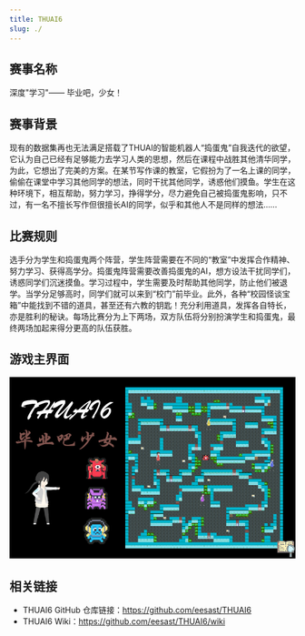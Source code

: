 ```yaml
---
title: THUAI6
slug: ./
---
```


## 赛事名称

深度"学习"—— 毕业吧，少女！

## 赛事背景

现有的数据集再也无法满足搭载了THUAI的智能机器人“捣蛋鬼”自我迭代的欲望，它认为自己已经有足够能力去学习人类的思想，然后在课程中战胜其他清华同学，为此，它想出了完美的方案。在某节写作课的教室，它假扮为了一名上课的同学，偷偷在课堂中学习其他同学的想法，同时干扰其他同学，诱惑他们摸鱼。学生在这种环境下，相互帮助，努力学习，挣得学分，尽力避免自己被捣蛋鬼影响，只不过，有一名不擅长写作但很擅长AI的同学，似乎和其他人不是同样的想法……

## 比赛规则

选手分为学生和捣蛋鬼两个阵营，学生阵营需要在不同的“教室”中发挥合作精神、努力学习、获得高学分。捣蛋鬼阵营需要改善捣蛋鬼的AI，想方设法干扰同学们，诱惑同学们沉迷摸鱼。学习过程中，学生需要及时帮助其他同学，防止他们被退学。当学分足够高时，同学们就可以来到“校门”前毕业。此外，各种“校园怪谈宝箱”中能找到不错的道具，甚至还有六教的钥匙！充分利用道具，发挥各自特长，亦是胜利的秘诀。每场比赛分为上下两场，双方队伍将分别扮演学生和捣蛋鬼，最终两场加起来得分更高的队伍获胜。

## 游戏主界面

![interface](../assets/THUAI6/interface.jpg)

## 相关链接

+ THUAI6 GitHub 仓库链接：<https://github.com/eesast/THUAI6>
+ THUAI6 Wiki：<https://github.com/eesast/THUAI6/wiki>
